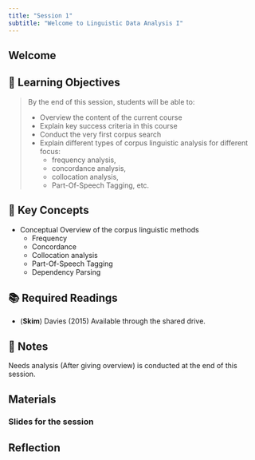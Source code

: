 ```yaml
---
title: "Session 1"
subtitle: "Welcome to Linguistic Data Analysis I"
---
```


## Welcome

## 🎯 Learning Objectives 

> By the end of this session, students will be able to:
>
> - Overview the content of the current course
> - Explain key success criteria in this course
> - Conduct the very first corpus search
> - Explain different types of corpus linguistic analysis for different focus: 
>   - frequency analysis, 
>   - concordance analysis, 
>   - collocation analysis, 
>   - Part-Of-Speech Tagging, etc.

## 🔑 Key Concepts 

- Conceptual Overview of the corpus linguistic methods
  - Frequency
  - Concordance
  - Collocation analysis
  - Part-Of-Speech Tagging 
  - Dependency Parsing

## 📚 Required Readings

- (**Skim**) Davies (2015) Available through the shared drive.

## 📝 Notes

Needs analysis (After giving overview) is conducted at the end of this session.


## Materials

### Slides for the session

<!-- <div class="d-flex gap-2 mb-3">
  
[📊 View Interactive Slides (Under construction)](../../slides/session-1.html){.btn .btn-primary .btn-lg target="_blank"} 

</div>  -->



<!-- 
<iframe src="../../slides/session-1.html" 
        width="100%" 
        height="700px" 
        frameborder="0" 
        allowfullscreen
        loading="lazy"
        sandbox="allow-scripts allow-same-origin allow-presentation"></iframe> -->





## Reflection



<!-- ---

# Additional Resources for Session 1

## Introduction to Corpus Linguistics {#intro-resources}

### Videos
- [What is Corpus Linguistics? (YouTube)](https://www.youtube.com/)
- [Introduction to Language Corpora](https://www.example.com/)

### Articles
- McEnery & Wilson (2001) - Corpus Linguistics Overview
- Biber et al. (1998) - Chapter 1: Introduction

### Websites
- [Corpus Linguistics: A Practical Introduction](https://www.example.com/)
- [Lancaster University Corpus Linguistics](http://corpora.lancs.ac.uk/)

## Course Tools

### AntConc
- [Official AntConc Website](https://www.laurenceanthony.net/software/antconc/)
- [AntConc Tutorial Videos](https://www.youtube.com/)

### JASP
- [JASP Official Site](https://jasp-stats.org/)
- [Getting Started with JASP](https://jasp-stats.org/how-to-use-jasp/)

## Learner Corpora

### Major Learner Corpora
- [International Corpus of Learner English (ICLE)](https://uclouvain.be/en/research-institutes/ilc/cecl/icle.html)
- [LINDSEI Corpus](https://uclouvain.be/en/research-institutes/ilc/cecl/lindsei.html)

### Japanese Learner Corpora
- [NICT JLE Corpus](https://www.ninjal.ac.jp/)
- [J-CAT Corpus](https://www.example.com/)

## Related Courses and MOOCs

- [Corpus Linguistics: Method, Analysis, Interpretation](https://www.futurelearn.com/courses/corpus-linguistics)
- [Text Mining with R](https://www.tidytextmining.com/) -->

